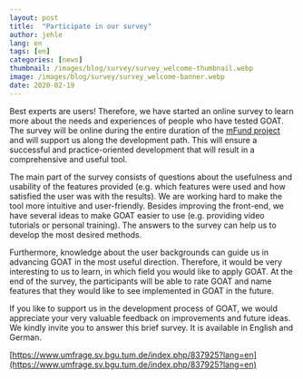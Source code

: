 ```yaml
---
layout: post
title:  "Participate in our survey"
author: jehle
lang: en
tags: [en]
categories: [news]
thumbnail: /images/blog/survey/survey_welcome-thumbnail.webp
image: /images/blog/survey/survey_welcome-banner.webp
date: 2020-02-19
---
```


Best experts are users! Therefore, we have started an online survey to learn more about the needs and experiences of people who have tested GOAT. The survey will be online during the entire duration of the [mFund project](../../../../2020/01/07/mFund/) and will support us along the development path. This will ensure a successful and practice-oriented development that will result in a comprehensive and useful tool.

The main part of the survey consists of questions about the usefulness and usability of the features provided (e.g. which features were used and how satisfied the user was with the results). We are working hard to make the tool more intuitive and user-friendly. Besides improving the front-end, we have several ideas to make GOAT easier to use (e.g. providing video tutorials or personal training). The answers to the survey can help us to develop the most desired methods.

Furthermore, knowledge about the user backgrounds can guide us in advancing GOAT in the most useful direction. Therefore, it would be very interesting to us to learn, in which field you would like to apply GOAT. At the end of the survey, the participants will be able to rate GOAT and name features that they would like to see implemented in GOAT in the future.
<!-- 
![](/images/blog/survey/survey_welcome.png) -->

If you like to support us in the development process of GOAT, we would appreciate your very valuable feedback on improvements and future ideas. We kindly invite you to answer this brief survey. It is available in English and German.

[https://www.umfrage.sv.bgu.tum.de/index.php/837925?lang=en](https://www.umfrage.sv.bgu.tum.de/index.php/837925?lang=en)


